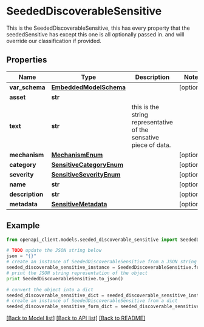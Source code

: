 # SeededDiscoverableSensitive

This is the SeededDiscoverableSensitive, this has every property that the seededSensitive has except this one is all optionally passed in. and will override our classification if provided.

## Properties
Name | Type | Description | Notes
------------ | ------------- | ------------- | -------------
**var_schema** | [**EmbeddedModelSchema**](EmbeddedModelSchema.md) |  | [optional] 
**asset** | **str** |  | 
**text** | **str** | this is the string representative of the sensative piece of data. | 
**mechanism** | [**MechanismEnum**](MechanismEnum.md) |  | [optional] 
**category** | [**SensitiveCategoryEnum**](SensitiveCategoryEnum.md) |  | [optional] 
**severity** | [**SensitiveSeverityEnum**](SensitiveSeverityEnum.md) |  | [optional] 
**name** | **str** |  | [optional] 
**description** | **str** |  | [optional] 
**metadata** | [**SensitiveMetadata**](SensitiveMetadata.md) |  | [optional] 

## Example

```python
from openapi_client.models.seeded_discoverable_sensitive import SeededDiscoverableSensitive

# TODO update the JSON string below
json = "{}"
# create an instance of SeededDiscoverableSensitive from a JSON string
seeded_discoverable_sensitive_instance = SeededDiscoverableSensitive.from_json(json)
# print the JSON string representation of the object
print SeededDiscoverableSensitive.to_json()

# convert the object into a dict
seeded_discoverable_sensitive_dict = seeded_discoverable_sensitive_instance.to_dict()
# create an instance of SeededDiscoverableSensitive from a dict
seeded_discoverable_sensitive_form_dict = seeded_discoverable_sensitive.from_dict(seeded_discoverable_sensitive_dict)
```
[[Back to Model list]](../README.md#documentation-for-models) [[Back to API list]](../README.md#documentation-for-api-endpoints) [[Back to README]](../README.md)


